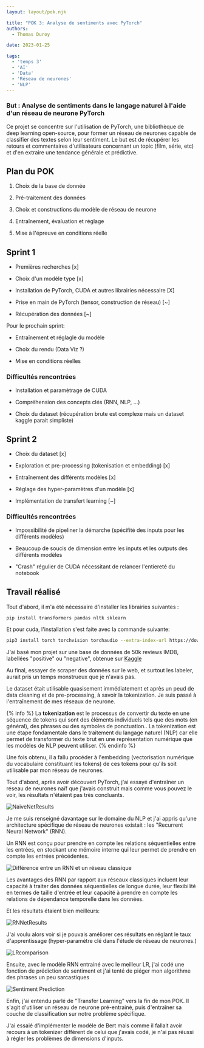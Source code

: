 ```yaml
---
layout: layout/pok.njk

title: "POK 3: Analyse de sentiments avec PyTorch"
authors:
  - Thomas Duroy 

date: 2023-01-25

tags:
  - 'temps 3'
  - 'AI'
  - 'Data'
  - 'Réseau de neurones'
  - 'NLP'
---
```


### But : Analyse de sentiments dans le langage naturel à l'aide d'un réseau de neurone PyTorch

Ce projet se concentre sur l'utilisation de PyTorch, une bibliothèque de deep learning open-source, pour former un réseau de neurones capable de classifier des textes selon leur sentiment. Le but est de récupérer les retours et commentaires d'utilisateurs concernant un topic (film, série, etc) et d'en extraire une tendance générale et prédictive.

## Plan du POK

1. Choix de la base de donnée

2. Pré-traitement des données

3. Choix et constructions du modèle de réseau de neurone

4. Entraînement, évaluation et réglage

5. Mise à l'épreuve en conditions réelle

## Sprint 1

- Premières recherches [x]

- Choix d'un modèle type [x]

- Installation de PyTorch, CUDA et autres librairies nécessaire [X]
  
- Prise en main de PyTorch (tensor, construction de réseau) [~]

- Récupération des données [~]

Pour le prochain sprint:

- Entraînement et réglagle du modèle

- Choix du rendu (Data Viz ?)

- Mise en conditions réelles

### Difficultés rencontrées

- Installation et paramètrage de CUDA

- Compréhension des concepts clés (RNN, NLP, ...)

- Choix du dataset (récupération brute est complexe mais un dataset kaggle parait simpliste)

## Sprint 2

- Choix du dataset [x]

- Exploration et pre-processing (tokenisation et embedding) [x]

- Entraînement des différents modèles [x]

- Réglage des hyper-paramètres d'un modèle [x]

- Implémentation de transfert learning [~]

### Difficultés rencontrées

- Impossibilité de pipeliner la démarche (spécifité des inputs pour les différents modèles)

- Beaucoup de soucis de dimension entre les inputs et les outputs des différents modèles

- "Crash" régulier de CUDA nécessitant de relancer l'entiereté du notebook

## Travail réalisé

Tout d'abord, il m'a été nécessaire d'installer les librairies suivantes :

```sh
pip install transformers pandas nltk sklearn
```

Et pour cuda, l'installation s'est faite avec la commande suivante:

```sh
pip3 install torch torchvision torchaudio --extra-index-url https://download.pytorch.org/whl/cu117
```

J'ai basé mon projet sur une base de données de 50k reviews IMDB, labellées "positive" ou "negative", obtenue sur [Kaggle](https://www.kaggle.com/code/lakshmi25npathi/sentiment-analysis-of-imdb-movie-reviews)

Au final, essayer de scraper des données sur le web, et surtout les labeler, aurait pris un temps monstrueux que je n'avais pas.

Le dataset était utilisable quasisement immédiatement et après un peud de data cleaning et de pre-processing, à savoir la tokenization. Je suis passé à l'entraînement de mes réseaux de neurone.

{% info %}
La **tokenization** est le processus de convertir du texte en une séquence de tokens qui sont des éléments individuels tels que des mots (en général), des phrases ou des symboles de ponctuation.. La tokenization est une étape fondamentale dans le traitement du langage naturel (NLP) car elle permet de transformer du texte brut en une représentation numérique que les modèles de NLP peuvent utiliser.
{% endinfo %}

Une fois obtenu, il a fallu procéder à l'embedding (vectorisation numérique du vocabulaire constituant les tokens) de ces tokens pour qu'ils soit utilisable par mon réseau de neurones.

Tout d'abord, après avoir découvert PyTorch, j'ai essayé d'entraîner un réseau de neurones naïf que j'avais construit mais comme vous pouvez le voir, les résultats n'étaient pas très concluants.

![NaiveNetResults](NaiveNetResults.png)

Je me suis renseigné davantage sur le domaine du NLP et j'ai appris qu'une architecture spécifique de réseau de neurones existait : les "Recurrent Neural Network" (RNN).

Un RNN est conçu pour prendre en compte les relations séquentielles entre les entrées, en stockant une mémoire interne qui leur permet de prendre en compte les entrées précédentes.

![Différence entre un RNN et un réseau classique](rnn-vs-fnn.png)

Les avantages des RNN par rapport aux réseaux classiques incluent leur capacité à traiter des données séquentielles de longue durée, leur flexibilité en termes de taille d'entrée et leur capacité à prendre en compte les relations de dépendance temporelle dans les données.

Et les résultats étaient bien meilleurs:

![RNNetResults](RNNetResults.png)

J'ai voulu alors voir si je pouvais améliorer ces résultats en réglant le taux d'apprentissage (hyper-paramètre clé dans l'étude de réseau de neurones.)

![LRcomparison](LRcomparison.png)

Ensuite, avec le modèle RNN entrainé avec le meilleur LR, j'ai codé une fonction de prédiction de sentiment et j'ai tenté de piéger mon algorithme des phrases un peu sarcastiques

![Sentiment Prediction](sentiment_prediction.png)

Enfin, j'ai entendu parlé de "Transfer Learning" vers la fin de mon POK. Il s'agit d'utiliser un réseau de neurone pré-entrainé, puis d'entraîner sa couche de classification sur notre problème spécifique.

J'ai essaié d'implémenter le modèle de Bert mais comme il fallait avoir recours à un tokenizer différent de celui que j'avais codé, je n'ai pas réussi à régler les problèmes de dimensions d'inputs.
